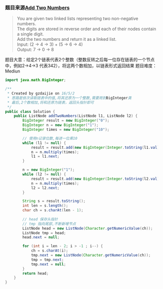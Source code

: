 ### 题目来源[Add Two Numbers](https://leetcode.com/problems/add-two-numbers/)

> You are given two linked lists representing two non-negative numbers.  <br/>
> The digits are stored in reverse order and each of their nodes contain a single digit. <br/>
> Add the two numbers and return it as a linked list. <br/>
> Input: (2 -> 4 -> 3) + (5 -> 6 -> 4) <br/>
> Output: 7 -> 0 -> 8

题目大意：给定2个链表代表2个整数（整数反转之后每一位存在链表的一个节点中，例如2->4->3 代表342），将这两个数相加，以链表形式返回结果
题目难度：Mediun

```java
import java.math.BigInteger;

/**
 * Created by gzdaijie on 16/5/2
 * 思路是依次读取链表中的值,将其还原为一个整数,需要用到BigInteger类
 * 最后,2个数相加,将和还原为链表，返回头指针即可
 */
public class Solution {
    public ListNode addTwoNumbers(ListNode l1, ListNode l2) {
        BigInteger result = new BigInteger("0");
        BigInteger n = new BigInteger("1");
        BigInteger times = new BigInteger("10");

        // 使用n记录位数,每进一位乘10
        while (l1 != null) {
            result = result.add(new BigInteger(Integer.toString(l1.val)).multiply(n));
            n = n.multiply(times);
            l1 = l1.next;
        }

        n = new BigInteger("1");
        while (l2 != null) {
            result = result.add(new BigInteger(Integer.toString(l2.val)).multiply(n));
            n = n.multiply(times);
            l2 = l2.next;
        }

        String s = result.toString();
        int len = s.length();
        char ch = s.charAt(len - 1);
        
        // head 保存头指针
        // tmp 指向尾部,不断新增节点
        ListNode head = new ListNode(Character.getNumericValue(ch));
        ListNode tmp = head;
        head.next = null;

        for (int i = len - 2; i > -1 ; i--) {
            ch = s.charAt(i);
            tmp.next = new ListNode(Character.getNumericValue(ch));
            tmp = tmp.next;
            tmp.next = null;
        }
        return head;
    }
}
```